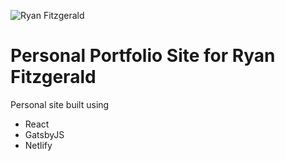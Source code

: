 ![Ryan Fitzgerald](http://ryanfitzgerald.ca/static/social-9c27a8e483336a4d87c8117291b19e69.jpg)

# Personal Portfolio Site for Ryan Fitzgerald

Personal site built using
- React
- GatsbyJS
- Netlify
